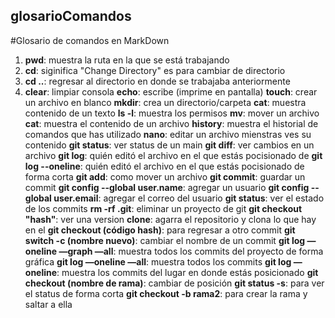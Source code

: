 ## glosarioComandos

#Glosario de comandos en MarkDown

1. **pwd**: muestra la ruta en la que se está trabajando
2. **cd**: siginifica "Change Directory" es para cambiar de directorio
3. **cd ..**: regresar al directorio en donde se trabajaba anteriormente
4. **clear**: limpiar consola
**echo**: escribe (imprime en pantalla)
**touch**: crear un archivo en blanco
**mkdir**: crea un directorio/carpeta
**cat**: muestra contenido de un texto
**ls -l**: muestra los permisos
**mv**: mover un archivo
**cat**: muestra el contenido de un archivo
**history**: muestra el historial de comandos que has utilizado
**nano**: editar un archivo mienstras ves su contenido
**git status**: ver status de un main
**git diff**: ver cambios en un archivo
**git log**: quién editó el archivo en el que estás pocisionado de
**git log --oneline**: quién editó el archivo en el que estás pocisionado de forma corta
**git add**: como mover un archivo
**git commit**: guardar un commit
**git config --global user.name**: agregar un usuario
**git config --global user.email**: agregar el correo del usuario
**git status**: ver el estado de los commits
**rm -rf .git**: eliminar un proyecto de git
**git checkout "hash"**: ver una version
**clone**: agarra el repositorio y clona lo que hay en el
**git checkout (código hash)**: para regresar a otro commit
**git switch -c (nombre nuevo)**: cambiar el nombre de un commit
**git log —oneline —graph —all**: muestra todos los commits del proyecto de forma gráfica
**git log —oneline —all**: muestra todos los commits
**git log —oneline**: muestra los commits del lugar en donde estás posicionado
**git checkout (nombre de rama)**: cambiar de posición
**git status -s**: para ver el status de forma corta
**git checkout -b rama2**: para crear la rama y saltar a ella
